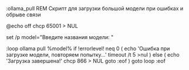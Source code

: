 :ollama_pull
REM Скрипт для загрузки большой модели при ошибках и обрыве связи

@echo off
chcp 65001 > NUL

set /p model="Введите названия модели: "

:loop
ollama pull %model%
if !errorlevel! neq 0 (
    echo 'Ошибка при загрузке модели, повторяем попытку...'
    timeout /t 5 >nul
) else (
    echo 'Загрузка завершена!'
    chcp 866 > NUL
    goto :eof
)
goto loop
:eof
